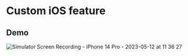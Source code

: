 # Custom iOS feature
## Demo
![Simulator Screen Recording - iPhone 14 Pro - 2023-05-12 at 11 36 27](https://github.com/MPCS-51039/ios-project-Willie-The-Lord/assets/65143821/2051aef2-32bc-4ea2-90fd-c67a833ff6d6)
